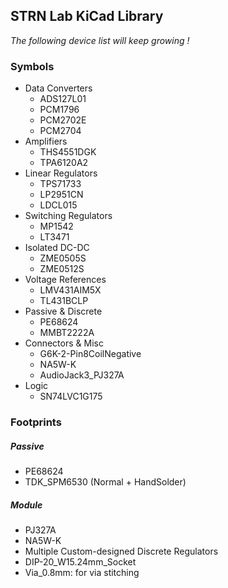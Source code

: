 ## STRN Lab KiCad Library

_The following device list will keep growing !_

### Symbols

* Data Converters
  * ADS127L01
  * PCM1796
  * PCM2702E
  * PCM2704
* Amplifiers
  * THS4551DGK
  * TPA6120A2
* Linear Regulators
  * TPS71733
  * LP2951CN
  * LDCL015
* Switching Regulators
  * MP1542
  * LT3471
* Isolated DC-DC
  * ZME0505S
  * ZME0512S
* Voltage References
  * LMV431AIM5X
  * TL431BCLP
* Passive & Discrete
  * PE68624
  * MMBT2222A
* Connectors & Misc
  * G6K-2-Pin8CoilNegative
  * NA5W-K
  * AudioJack3_PJ327A
* Logic
  * SN74LVC1G175

### Footprints

##### Passive
* PE68624
* TDK_SPM6530 (Normal + HandSolder)

##### Module
* PJ327A
* NA5W-K
* Multiple Custom-designed Discrete Regulators
* DIP-20_W15.24mm_Socket
* Via_0.8mm: for via stitching

